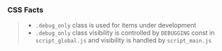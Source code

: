 ### CSS Facts

> * `.debug_only` class is used for items under development
> * `.debug_only` class visibility is controlled by `DEBUGGING` const in `script_global.js` and visibility is handled by `script_main.js`
